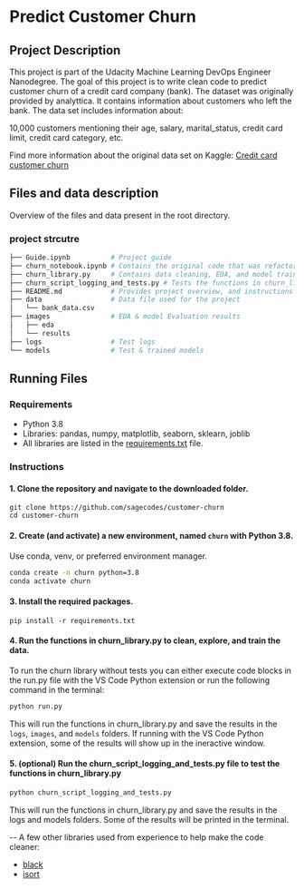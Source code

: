 # Predict Customer Churn

## Project Description
This project is part of the Udacity Machine Learning DevOps Engineer Nanodegree. The goal of this project is to write clean code to predict customer churn of a credit card company (bank). The dataset was originally provided by analyttica. It contains information about customers who left the bank. The data set includes information about:

10,000 customers mentioning their age, salary, marital_status, credit card limit, credit card category, etc.

Find more information about the original data set on Kaggle: [Credit card customer churn](https://www.kaggle.com/datasets/sakshigoyal7/credit-card-customers/code)


## Files and data description
Overview of the files and data present in the root directory. 


### project strcutre

```bash
├── Guide.ipynb          # Project guide
├── churn_notebook.ipynb # Contains the original code that was refactored
├── churn_library.py     # Contains data cleaning, EDA, and model training functions
├── churn_script_logging_and_tests.py # Tests the functions in churn_library.py
├── README.md            # Provides project overview, and instructions to use the code
├── data                 # Data file used for the project
│   └── bank_data.csv
├── images               # EDA & model Evaluation results
│   ├── eda
│   └── results
├── logs				 # Test logs
└── models               # Test & trained models
```

## Running Files

### Requirements
* Python 3.8
* Libraries: pandas, numpy, matplotlib, seaborn, sklearn, joblib
* All libraries are listed in the [requirements.txt](requirements.txt) file.

### Instructions
#### 1. Clone the repository and navigate to the downloaded folder.
```
git clone https://github.com/sagecodes/customer-churn
cd customer-churn
```
####  2. Create (and activate) a new environment, named `churn` with Python 3.8. 

Use conda, venv, or preferred environment manager.

```bash
conda create -n churn python=3.8
conda activate churn
```

#### 3. Install the required packages.
```
pip install -r requirements.txt
```

#### 4. Run the functions in churn_library.py to clean, explore, and train the data.
To run the churn library without tests you can either execute code blocks in the run.py file with the VS Code Python extension or run the following command in the terminal:

```bash
python run.py
```

This will run the functions in churn_library.py and save the results in the `logs`, `images`, and `models` folders. If running with the VS Code Python extension, some of the results will show up in the ineractive window.

#### 5. (optional) Run the churn_script_logging_and_tests.py file to test the functions in churn_library.py

```bash
python churn_script_logging_and_tests.py
```
This will run the functions in churn_library.py and save the results in the logs and models folders. Some of the results will be printed in the terminal.




--
A few other libraries used from experience to help make the code cleaner:
- [black](https://github.com/psf/black)
- [isort](https://pycqa.github.io/isort/)




